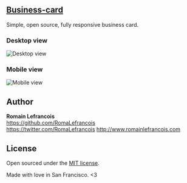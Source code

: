 ## [Business-card](http://www.romainlefrancois.com)

Simple, open source, fully responsive business card.

### Desktop view
![Desktop view](https://cloud.githubusercontent.com/assets/2098871/3807261/9953a400-1c62-11e4-923a-5a9a270be93f.png)


### Mobile view
![Mobile view](https://cloud.githubusercontent.com/assets/2098871/3807278/01c5697e-1c63-11e4-9c5b-54e9af59c467.png)

## Author

**Romain Lefrancois**  
<https://github.com/RomaLefrancois>  
<https://twitter.com/RomaLefrancois>
<http://www.romainlefrancois.com>


## License

Open sourced under the [MIT license](LICENSE).

Made with love in San Francisco. <3
